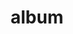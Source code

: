 ---
layout: album
resource: instagram
title: "album"
description: "masonry"
active: gallery
header-img: "img/gallery-bg.jpg"
album-title: "my 9th album"
images:
  - image_path: chin_19022/7/20230227_170804_332984809_1141165226556634_3664591548341797486_n.jpg
  - image_path: chin_19022/7/20230303_183333_329362897_1197867800844097_3173007186805405777_n.jpg
  - image_path: chin_19022/7/20230303_183333_332605118_974527390196641_8561105578719296840_n.jpg
  - image_path: chin_19022/7/20230303_183333_334141002_216260037593000_1561616750622448502_n.jpg
  - image_path: chin_19022/7/20240120_154415_421061414_18115893757347304_2051558496786951530_n.jpg
  - image_path: chin_19022/7/20240120_154415_421066953_18115893739347304_928781706727102896_n.jpg
  - image_path: chin_19022/7/20240120_154415_421190130_18115893748347304_1713921168479074355_n.jpg
  - image_path: chin_19022/7/20240720_193359_452143482_18134363050347304_2730486967464310483_n.jpg
  - image_path: chin_19022/7/20240720_193359_452221761_18134363011347304_5599625440042614650_n.jpg
  - image_path: chin_19022/7/20240720_193359_452222482_18134363041347304_1044247371357491870_n.jpg
---